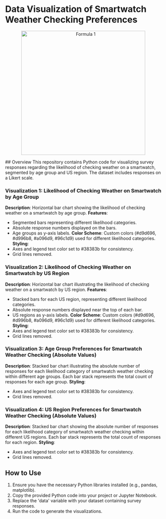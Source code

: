 # Data Visualization of Smartwatch Weather Checking Preferences
<p align="center">
  <img src="https://i.pinimg.com/564x/bd/a0/3c/bda03c5a7eaea92a4bfcf7f91f06c32b.jpg" alt="Formula 1" width="400">
</p>
## Overview
This repository contains Python code for visualizing survey responses regarding the likelihood of checking weather on a smartwatch, segmented by age group and US region. The dataset includes responses on a Likert scale.

### Visualization 1: Likelihood of Checking Weather on Smartwatch by Age Group
**Description**: Horizontal bar chart showing the likelihood of checking weather on a smartwatch by age group.
**Features**:
- Segmented bars representing different likelihood categories.
- Absolute response numbers displayed on the bars.
- Age groups as y-axis labels.
**Color Scheme**: Custom colors (#d9d696, #d996b8, #a096d9, #96c1d9) used for different likelihood categories.
**Styling**:
- Axes and legend text color set to #38383b for consistency.
- Grid lines removed.

### Visualization 2: Likelihood of Checking Weather on Smartwatch by US Region
**Description**: Horizontal bar chart illustrating the likelihood of checking weather on a smartwatch by US region.
**Features**:
- Stacked bars for each US region, representing different likelihood categories.
- Absolute response numbers displayed near the top of each bar.
- US regions as y-axis labels.
**Color Scheme**: Custom colors (#d9d696, #d996b8, #a096d9, #96c1d9) used for different likelihood categories.
**Styling**:
- Axes and legend text color set to #38383b for consistency.
- Grid lines removed.

### Visualization 3: Age Group Preferences for Smartwatch Weather Checking (Absolute Values)
**Description**: Stacked bar chart illustrating the absolute number of responses for each likelihood category of smartwatch weather checking within different age groups. Each bar stack represents the total count of responses for each age group.
**Styling**:
- Axes and legend text color set to #38383b for consistency.
- Grid lines removed.

### Visualization 4: US Region Preferences for Smartwatch Weather Checking (Absolute Values)
**Description**: Stacked bar chart showing the absolute number of responses for each likelihood category of smartwatch weather checking within different US regions. Each bar stack represents the total count of responses for each region.
**Styling**:
- Axes and legend text color set to #38383b for consistency.
- Grid lines removed.


## How to Use
1. Ensure you have the necessary Python libraries installed (e.g., pandas, matplotlib).
2. Copy the provided Python code into your project or Jupyter Notebook.
3. Replace the 'data' variable with your dataset containing survey responses.
4. Run the code to generate the visualizations.

